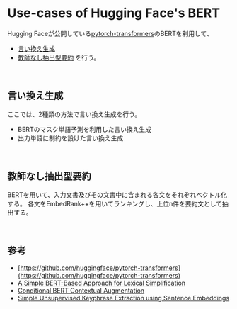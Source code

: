 # Use-cases of Hugging Face's BERT

Hugging Faceが公開している[pytorch-transformers](https://github.com/huggingface/pytorch-transformers)のBERTを利用して、

- [言い換え生成](https://github.com/marucha80t/use-cases_of_bert/blob/master/lexical_substitution_with_bert.ipynb)
- [教師なし抽出型要約](https://github.com/marucha80t/use-cases_of_bert/blob/master/unsupervised_extractive_summarization_with_bert.ipynb)
を行う。

<br>


## 言い換え生成

ここでは、2種類の方法で言い換え生成を行う。

- BERTのマスク単語予測を利用した言い換え生成 
- 出力単語に制約を設けた言い換え生成

<br>


## 教師なし抽出型要約
BERTを用いて、入力文書及びその文書中に含まれる各文をそれぞれベクトル化する。
各文をEmbedRank++を用いてランキングし、上位n件を要約文として抽出する。

<br>


## 参考

- [https://github.com/huggingface/pytorch-transformers](https://github.com/huggingface/pytorch-transformers)
- [A Simple BERT-Based Approach for Lexical Simplification](https://arxiv.org/abs/1907.06226)
- [Conditional BERT Contextual Augmentation](https://arxiv.org/abs/1812.06705)
- [Simple Unsupervised Keyphrase Extraction using Sentence Embeddings](https://arxiv.org/abs/1801.04470)
